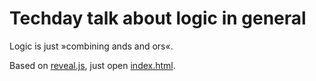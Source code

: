 Techday talk about logic in general
===

Logic is just »combining ands and ors«.

Based on [reveal.js][revjs], just open [index.html](./slides/index.html).

[revjs]: http://lab.hakim.se/reveal-js/
